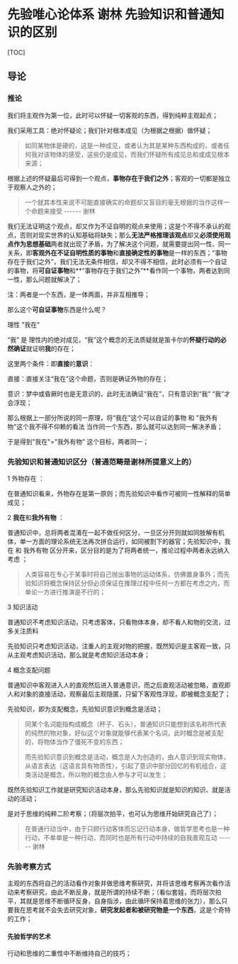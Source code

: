 # 先验唯心论体系  谢林  先验知识和普通知识的区别

[TOC]

## 导论

### 推论

我们将主观作为第一位，此时可以怀疑一切客观的东西，得到纯粹主观起点；

我们采用工具：绝对怀疑论；我们针对根本成见（为根据之根据）做怀疑；

>  如同某物体是硬的，这是一种成见，或者认为其是某种东西构成的，或者任何我对该物体的感受，这些仍是成见，而我们怀疑所有成见总和或成见根本来源； 

根据上述的怀疑最后可得到一个观点，**事物存在于我们之外**；客观的一切都是独立于观察人之外的；

>  一个就其本性来说不可能直接确实的命题却又盲目的毫无根据的当作这样一个命题来接受 ------ 谢林

我们无法证明这个观点，却又作为不证自明的观点来使用；这是个不得不承认的观点，否则对现实世界的认知基础将缺失；那么**无法严格推理该观点**却又**必须使用观点作为思想基础**两者就出现了矛盾，为了解决这个问题，就需要提出同一性、同一关系，即**客观外在不证自明性质的事物**和**直接确定性的事物**是一样的东西；“事物存在于我们之外”，我们无法无条件相信，却又不得不相信，此时必须有一个自证的事物，将**可自证事物**和**“事物存在于我们之外”**看作同一个事物，两者达到同一性，那么问题就解决了；

注：两者是一个东西，是一体两面，并非互相推导； 



那么这个**可自证事物**东西是什么呢？

理性   "我在"   

“我” 是 理性内的绝对成见，“我”这个概念的无法质疑就是笛卡尔的**怀疑行动的必然确证**就证明**我**的存在；

这里两个条件：即**直接**的**意识**：

直接：直接关注“我在”这个命题，否则是确证外物的存在；

意识：梦中或昏厥时也是无意识的，此时无法确证“我在”，只有意识到“我”  “我”才会浮现；

那么根据上一部分所说的同一原理，将“我在”这个可以自证的事物 和 "我外有物"这个我不得不仰赖的看法 当作同一个东西，那么就可以达到同一解决矛盾；

于是得到"我在"="我外有物" 这个目标，两者同一；

 

### 先验知识和普通知识区分（普通范畴是谢林所提意义上的）

1 外物存在 ：

在普通知识看来，外物存在是第一原则；而先验知识中看作可被同一性解释的简单成见；

2  **我在**和**我外有物** ：

普通知识中，总将两者混淆在一起不做任何区分，一旦区分开则就如同肢解有机体，单一方面的理论系统无法再次拼合运行，如同被割下的器官；先验知识中，我在 和 我外有物 区分开来，区分目的是为了将两者统一，推论过程中两者永远纳入考虑 ；

> 人类容易在专心于某事时将自己抛出事物的运动体系，仿佛置身事外；而先验知识将概念保持区分但必须保证在推理过程中任何一方都在考虑之内，而单论一方进行推演是不行的；

3 知识活动

普通知识不考虑知识活动，只考虑客体，只看物体本身，却不看人和物的交流，过多关注质料

先验知识只考虑知识活动，注重人的主观对物的把握，既然知识是主客观一致，只从主观考虑知识活动，那么就是考虑知识活动本身；

4 概念支配问题

普通知识中客观进入人的直观然后进入普通意识，而之后直观活动被忽略，直观即人和对象的直接活动，观察最后主观隐匿，只留下客观性浮现，即被概念支配了；

先验知识，即为支配概念，先验知识意识到概念是活动；

> 同某个名词能指构成概念（杯子、石头），普通知识只能想到该名称所代表的纯然的物对象，好似这个对象就能够代表某个名词，此时概念是被支配的，将物体当作了僵死不变的东西；
>
> 而先验知识意识到概念是活动，概念是人为创造的，由人意识到现实物体，从语言表达（这语言具有物质性），引起了意识中部分回忆的有机组合，这类活动是概念，所以物的概念由人参与才可以发生；



既然先验知识工作就是研究知识活动本身，那么先验知识就是知识的知识、就是活动的活动；

是对于思维的纯粹二阶考察；（将层次拍平，也可认为思维开始研究自己了）；

> 在普通行动当中，由于只顾行动客体而忘记行动本身，做哲学思考也是一种行动，不单单是一种行动，而同时也是所有行动中持续的自我直观互动 ------ 谢林



### 先验考察方式

主观的东西将自己的活动看作对象并做思维考察研究，并将该思维考察再次看作活动来考察研究，由此不断反身，就是所谓的持续不断；（看似套娃，而将层次拍平，其就是思维不断循环反身，自身指涉，由此循环保持着思维的张力），那么只要我在思考就不会失去研究对象，**研究发起者和被研究物是一个东西**，这是个奇特的工作；



#### 先验哲学的艺术

行动和思维的二重性中不断维持自己的技巧；



  